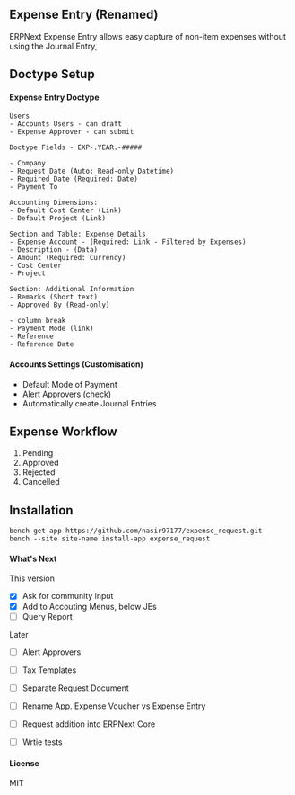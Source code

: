 ## Expense Entry (Renamed)

ERPNext Expense Entry allows easy capture of non-item expenses without using the Journal Entry,

## Doctype Setup
#### Expense Entry Doctype
```
Users
- Accounts Users - can draft
- Expense Approver - can submit

Doctype Fields - EXP-.YEAR.-#####

- Company
- Request Date (Auto: Read-only Datetime)
- Required Date (Required: Date)
- Payment To

Accounting Dimensions:
- Default Cost Center (Link)
- Default Project (Link)

Section and Table: Expense Details
- Expense Account - (Required: Link - Filtered by Expenses)
- Description - (Data)
- Amount (Required: Currency)
- Cost Center
- Project

Section: Additional Information
- Remarks (Short text)
- Approved By (Read-only)

- column break
- Payment Mode (link)
- Reference
- Reference Date
```

#### Accounts Settings (Customisation)
- Default Mode of Payment
- Alert Approvers (check)
- Automatically create Journal Entries


## Expense Workflow
1. Pending
2. Approved
3. Rejected
4. Cancelled

## Installation

```
bench get-app https://github.com/nasir97177/expense_request.git
bench --site site-name install-app expense_request
```


#### What's Next
This version
- [x] Ask for community input
- [x] Add to Accouting Menus, below JEs
- [ ] Query Report

Later 
- [ ] Alert Approvers
- [ ] Tax Templates
- [ ] Separate Request Document
- [ ] Rename App. Expense Voucher vs Expense Entry
- [ ] Request addition into ERPNext Core
- [ ] Wrtie tests


#### License

MIT
